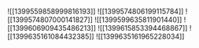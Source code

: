 ![[1399559858999816193]]
![[1399574806199115784]]
![[1399574807000141827]]
![[1399599635811901440]]
![[1399606909435486213]]
![[1399615853394468867]]
![[1399635161084432385]]
![[1399635161965228034]]
